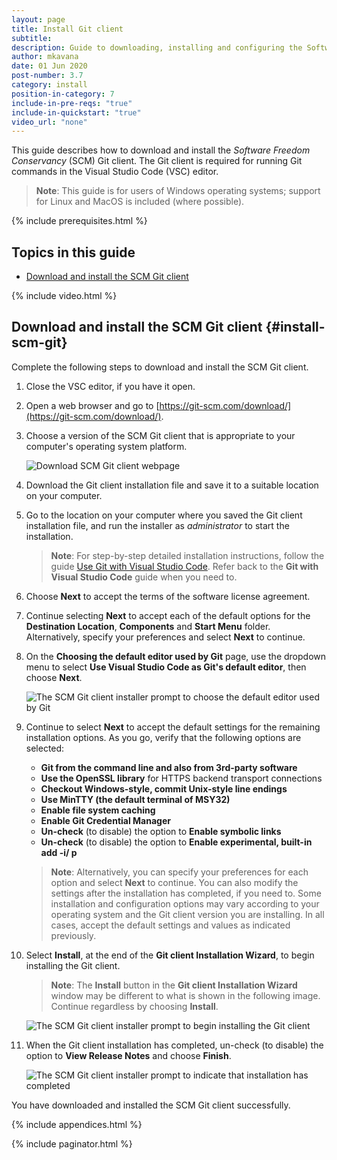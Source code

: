 ```yaml
---
layout: page
title: Install Git client
subtitle:
description: Guide to downloading, installing and configuring the Software Freedom Conservancy Git client
author: mkavana
date: 01 Jun 2020
post-number: 3.7
category: install
position-in-category: 7
include-in-pre-reqs: "true"
include-in-quickstart: "true"
video_url: "none"
---
```


This guide describes how to download and install the *Software Freedom Conservancy* (SCM) Git client. The Git client is required for running Git commands in the Visual Studio Code (VSC) editor.

> **Note**: This guide is for users of Windows operating systems; support for Linux and MacOS is included (where possible).

{% include prerequisites.html %}

## Topics in this guide

- [Download and install the SCM Git client](#install-scm-git)

{% include video.html %}

## Download and install the SCM Git client {#install-scm-git}

Complete the following steps to download and install the SCM Git client.

1. Close the VSC editor, if you have it open.

2. Open a web browser and go to [https://git-scm.com/download/](https://git-scm.com/download/).

3. Choose a version of the SCM Git client that is appropriate to your computer's operating system platform.

    ![Download SCM Git client webpage](../assets/images/03-install/scm-git/git-scm-003.png)

4. Download the Git client installation file and save it to a suitable location on your computer.

5. Go to the location on your computer where you saved the Git client installation file, and run the installer as *administrator* to start the installation.

    > **Note**: For step-by-step detailed installation instructions, follow the guide [Use Git with Visual Studio Code](https://www.virtualizationhowto.com/2017/08/use-git-visual-studio-code/). Refer back to the **Git with Visual Studio Code** guide when you need to.

6. Choose **Next** to accept the terms of the software license agreement.

7. Continue selecting **Next** to accept each of the default options for the **Destination Location**, **Components** and **Start Menu** folder. Alternatively, specify your preferences and select **Next** to continue.

8. On the **Choosing the default editor used by Git** page, use the dropdown menu to select **Use Visual Studio Code as Git's default editor**, then choose **Next**.

    ![The SCM Git client installer prompt to choose the default editor used by Git](../assets/images/03-install/scm-git/git-scm-008.png)

9. Continue to select **Next** to accept the default settings for the remaining installation options. As you go, verify that the following options are selected:

    - **Git from the command line and also from 3rd-party software**
    - **Use the OpenSSL library** for HTTPS backend transport connections
    - **Checkout Windows-style, commit Unix-style line endings**
    - **Use MinTTY (the default terminal of MSY32)**
    - **Enable file system caching**
    - **Enable Git Credential Manager**
    - **Un-check** (to disable) the option to **Enable symbolic links**
    - **Un-check** (to disable) the option to **Enable experimental, built-in add -i/ p**

    > **Note**: Alternatively, you can specify your preferences for each option and select **Next** to continue. You can also modify the settings after the installation has completed, if you need to. Some installation and configuration options may vary according to your operating system and the Git client version you are installing. In all cases, accept the default settings and values as indicated previously.

10. Select **Install**, at the end of the **Git client Installation Wizard**, to begin installing the Git client.

    > **Note**: The **Install** button in the **Git client Installation Wizard** window may be different to what is shown in the following image. Continue regardless by choosing **Install**.

    ![The SCM Git client installer prompt to begin installing the Git client](../assets/images/03-install/scm-git/git-scm-010.png)

11. When the Git client installation has completed, un-check (to disable) the option to **View Release Notes** and choose **Finish**.

    ![The SCM Git client installer prompt to indicate that installation has completed](../assets/images/03-install/scm-git/git-scm-011.png)

You have downloaded and installed the SCM Git client successfully.

{% include appendices.html %}

{% include paginator.html %}
